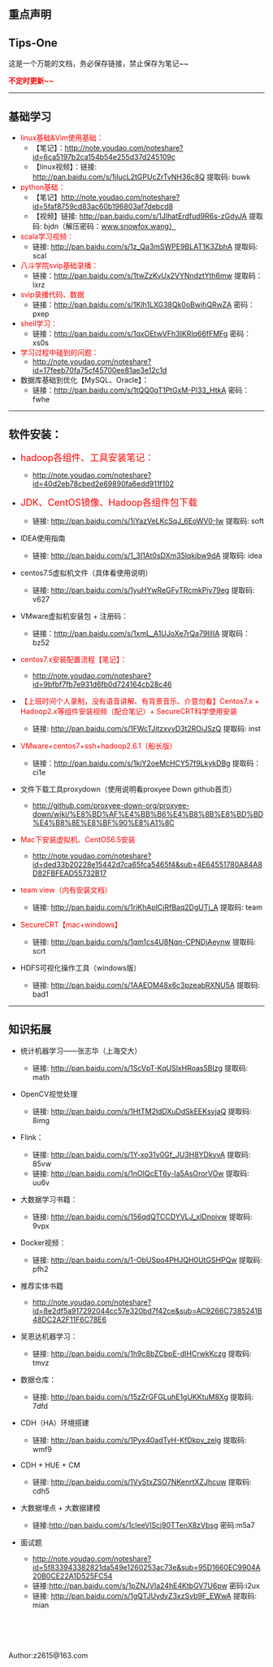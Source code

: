 ## 重点声明




## Tips-One

这是一个万能的文档，务必保存链接，禁止保存为笔记~~

<font color=red>**不定时更新~~**</font>

---

## 基础学习
- <font color=red>linux基础&Vim使用基础：</font>
    - 【笔记】：http://note.youdao.com/noteshare?id=6ca5197b2ca154b54e255d37d245109c
    - 【linux视频】：链接: http://pan.baidu.com/s/1jlucL2tGPUcZrTvNH36c8Q 提取码: buwk
- <font color=red>python基础：</font>
    - 【笔记】http://note.youdao.com/noteshare?id=5faf8759cd83ac60b196803af7debcd8
    - 【视频】链接: http://pan.baidu.com/s/1JIhatErdfud9R6s-zGdyJA 提取码: bjdn（解压密码：www.snowfox.wang）
- <font color=red>scala学习视频：</font>
    - 链接: http://pan.baidu.com/s/1z_Qa3mSWPE9BLAT1K3ZbhA 提取码: scal 
- <font color=red>八斗学院svip基础录播：</font>
    - 链接：http://pan.baidu.com/s/1twZzKvUx2VYNndztYth6mw 
提取码：lxrz 
- <font color=red>svip录播代码、数据</font>
    - 链接：http://pan.baidu.com/s/1Klh1LXG38Qk0oBwihQRwZA 密码：pxep
- <font color=red>shell学习：</font>
    - 链接：http://pan.baidu.com/s/1qxOEtwVFh3IKRlq66fFMFg 密码：xs0s
- <font color=red>学习过程中碰到的问题：</font>
    - http://note.youdao.com/noteshare?id=17feeb70fa75cf45700ee81ae3e12c1d
- 数据库基础到优化【MySQL、Oracle】：
    - 链接：http://pan.baidu.com/s/1tQQ0qT1PtGxM-Pl33_HtkA 密码：fwhe

---

## 软件安装：
- <font color=red size=4>hadoop各组件、工具安装笔记：</font>
    - http://note.youdao.com/noteshare?id=40d2eb78cbed2e69890fa6edd911f102
- <font color=red size=4>JDK、CentOS镜像、Hadoop各组件包下载</font>
    - 链接: http://pan.baidu.com/s/1iYazVeLKcSqJ_6EoWV0-Iw 提取码: soft
- IDEA使用指南
    - 链接: http://pan.baidu.com/s/1_3I1At0sDXm35lqkibw9dA 提取码: idea  
- centos7.5虚拟机文件（具体看使用说明）
    - 链接: http://pan.baidu.com/s/1yuHYwReGFyTRcmkPiy79eg 提取码: v627
    
- VMware虚拟机安装包 + 注册码：
    - 链接：http://pan.baidu.com/s/1xmL_A1UJoXe7rQa79IllIA 提取码：bz52

- <font color=red>centos7.x安装配置流程【笔记】：</font>
    - http://note.youdao.com/noteshare?id=9bfbf7fb7e931d6fb0d724164cb28c46
- <font color=red>【上班时间个人录制，没有语音讲解、有背景音乐、介意勿看】Centos7.x + Hadoop2.x等组件安装视频（配合笔记）+ SecureCRT科学使用安装</font>
    - 链接: http://pan.baidu.com/s/1FWcTJitzxvvD3t2ROiJSzQ 提取码: inst

- <font color=red>VMware+centos7+ssh+hadoop2.6.1（船长版）</font>
    - 链接：http://pan.baidu.com/s/1kiY2oeMcHCY57f9LkykDBg 提取码：ci1e
- 文件下载工具proxydown（使用说明看proxyee Down github首页）
    - http://github.com/proxyee-down-org/proxyee-down/wiki/%E8%BD%AF%E4%BB%B6%E4%B8%8B%E8%BD%BD%E4%B8%8E%E8%BF%90%E8%A1%8C
- <font color=red>Mac下安装虚拟机、CentOS6.5安装</font>
    - http://note.youdao.com/noteshare?id=ded33b20228e15442d7ca65fca5465f4&sub=4E64551780A84A8D82FBFEAD55732B17
- <font color=red>team view（内有安装文档）</font>
    - 链接: http://pan.baidu.com/s/1riKhAplCjRfBaq2DgUTj_A 提取码: team
- <font color=red>SecureCRT【mac+windows】</font>
    - 链接: http://pan.baidu.com/s/1qm1cs4U8Nqn-CPNDjAeynw 提取码: scrt
- HDFS可视化操作工具（windows版）
    - 链接: http://pan.baidu.com/s/1AAEOM48x6c3pzeabRXNU5A 提取码: bad1

---

## 知识拓展
- 统计机器学习——张志华（上海交大）
    - 链接: http://pan.baidu.com/s/1ScVpT-KqUSlxHRoas5BIzg 提取码: math
- OpenCV视觉处理
    - 链接: http://pan.baidu.com/s/1HtTM2ldDXuDdSkEEKsyjaQ 提取码: 8img 
- Flink：
    - 链接: http://pan.baidu.com/s/1Y-xo31y0Gf_JU3H8YDkyvA 提取码: 85vw
    - 链接: http://pan.baidu.com/s/1nOIQcET6y-Ia5AsOrorVOw 提取码: uu6v
- 大数据学习书籍：
    - 链接: http://pan.baidu.com/s/156qdQTCCDYVLJ_xIDnoivw 提取码: 9vpx 

- Docker视频：
    - 链接: http://pan.baidu.com/s/1-ObUSpo4PHJQH0UtGSHPQw 提取码: pfh2 
- 推荐实体书籍
    - http://note.youdao.com/noteshare?id=8e2df5a917292044cc57e320bd7f42ce&sub=AC9266C7385241B48DC2A2F11F6C78E6
- 吴恩达机器学习：
    - 链接: http://pan.baidu.com/s/1h9c8bZCbpE-dIHCrwkKczg 提取码: tmvz 

- 数据仓库：
    - 链接: http://pan.baidu.com/s/15zZrGFGLuhE1gUKKtuM8Xg 提取码: 7dfd
- CDH（HA）环境搭建
    - 链接: http://pan.baidu.com/s/1Pyx40adTyH-KfDkpy_zelg 提取码: wmf9
- CDH + HUE + CM
    - 链接: http://pan.baidu.com/s/1VyStxZSO7NKenrtXZJhcuw 提取码: cdh5
- 大数据埋点 + 大数据建模
    - 链接:http://pan.baidu.com/s/1cleeVlScj90TTenX8zVbsg 密码:m5a7
- 面试题
    - http://note.youdao.com/noteshare?id=5f833943382821da549e1260253ac73e&sub=95D1660EC9904A20B0CE22A1D525FC54
    - 链接:http://pan.baidu.com/s/1pZNJVIa24hE4KtbGV7U6pw 密码:i2ux
    - 链接: http://pan.baidu.com/s/1gQTJUydyZ3xzSvb9F_EWwA 提取码: mian




<br>
<br>
<br>
<br>
Author:z2615@163.com
